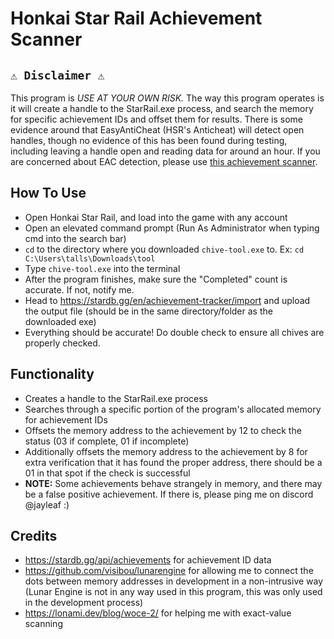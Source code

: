 # Honkai Star Rail Achievement Scanner

## `⚠️ Disclaimer ⚠️`
This program is *USE AT YOUR OWN RISK.* The way this program operates is it will create a handle to the StarRail.exe process, and search the memory for specific achievement IDs and offset them for results. There is some evidence around that EasyAntiCheat (HSR's Anticheat) will detect open handles, though no evidence of this has been found during testing, including leaving a handle open and reading data for around an hour. If you are concerned about EAC detection, please use [this achievement scanner](https://github.com/hashblen/HSRAchievementScanner/releases/tag/v1.2).

## How To Use
- Open Honkai Star Rail, and load into the game with any account
- Open an elevated command prompt (Run As Administrator when typing cmd into the search bar)
- `cd` to the directory where you downloaded `chive-tool.exe` to. Ex: `cd C:\Users\talls\Downloads\tool`
- Type `chive-tool.exe` into the terminal
- After the program finishes, make sure the "Completed" count is accurate. If not, notify me.
- Head to https://stardb.gg/en/achievement-tracker/import and upload the output file (should be in the same directory/folder as the downloaded exe)
- Everything should be accurate! Do double check to ensure all chives are properly checked.

## Functionality
- Creates a handle to the StarRail.exe process
- Searches through a specific portion of the program's allocated memory for achievement IDs
- Offsets the memory address to the achievement by 12 to check the status (03 if complete, 01 if incomplete)
- Additionally offsets the memory address to the achievement by 8 for extra verification that it has found the proper address, there should be a 01 in that spot if the check is successful
- **NOTE:** Some achievements behave strangely in memory, and there may be a false positive achievement. If there is, please ping me on discord @jayleaf :)

## Credits
- https://stardb.gg/api/achievements for achievement ID data
- https://github.com/visibou/lunarengine for allowing me to connect the dots between memory addresses in development in a non-intrusive way (Lunar Engine is not in any way used in this program, this was only used in the development process)
- https://lonami.dev/blog/woce-2/ for helping me with exact-value scanning